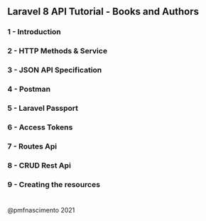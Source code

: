 ##  Laravel 8 API Tutorial - Books and Authors

### 1 - Introduction
### 2 - HTTP Methods & Service
### 3 - JSON API Specification
### 4 - Postman
### 5 - Laravel Passport
### 6 - Access Tokens
### 7 - Routes Api
### 8 - CRUD Rest Api
### 9 - Creating the resources
#
@pmfnascimento 2021

